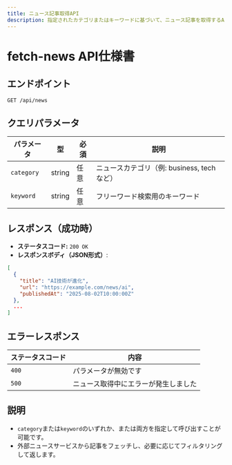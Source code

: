 ```yaml
---
title: ニュース記事取得API
description: 指定されたカテゴリまたはキーワードに基づいて、ニュース記事を取得するAPI。
---
```


# fetch-news API仕様書

## エンドポイント

`GET /api/news`

## クエリパラメータ

| パラメータ | 型     | 必須 | 説明                                     |
|------------|--------|------|------------------------------------------|
| `category` | string | 任意 | ニュースカテゴリ（例: business, tech など） |
| `keyword`  | string | 任意 | フリーワード検索用のキーワード             |

## レスポンス（成功時）

- **ステータスコード:** `200 OK`
- **レスポンスボディ（JSON形式）**:

```json
[
  {
    "title": "AI技術が進化",
    "url": "https://example.com/news/ai",
    "publishedAt": "2025-08-02T10:00:00Z"
  },
  ...
]
```

## エラーレスポンス

| ステータスコード | 内容                        |
|------------------|-----------------------------|
| `400`            | パラメータが無効です        |
| `500`            | ニュース取得中にエラーが発生しました |

## 説明

- `category`または`keyword`のいずれか、または両方を指定して呼び出すことが可能です。
- 外部ニュースサービスから記事をフェッチし、必要に応じてフィルタリングして返します。
